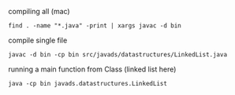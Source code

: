 

compiling all (mac)
```
find . -name "*.java" -print | xargs javac -d bin
```

compile single file
```
javac -d bin -cp bin src/javads/datastructures/LinkedList.java
```

running a main function from Class (linked list here)
```
java -cp bin javads.datastructures.LinkedList
```


